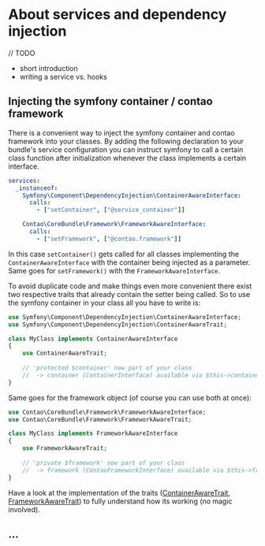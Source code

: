 # About services and dependency injection

// TODO

* short introduction
* writing a service vs. hooks



## Injecting the symfony container / contao framework
There is a convenient way to inject the symfony container and contao framework into your classes. By adding the
following declaration to your bundle's service configuration you can instruct symfony to call a certain class function
after initialization whenever the class implements a certain interface.

```yml
services:
  _instanceof:
    Symfony\Component\DependencyInjection\ContainerAwareInterface:
      calls:
        - ["setContainer", ["@service_container"]]

    Contao\CoreBundle\Framework\FrameworkAwareInterface:
      calls:
        - ["setFramework", ["@contao.framework"]]
```

In this case ``setContainer()`` gets called for all classes implementing the ``ContainerAwareInterface`` with the
container being injected as a parameter. Same goes for ``setFramework()`` with the ``FrameworkAwareInterface``.
  
To avoid duplicate code and make things even more convenient there exist two respective traits that already contain the
setter being called. So to use the symfony container in your class all you have to write is: 

```php
use Symfony\Component\DependencyInjection\ContainerAwareInterface;
use Symfony\Component\DependencyInjection\ContainerAwareTrait;

class MyClass implements ContainerAwareInterface
{
    use ContainerAwareTrait;
    
    // 'protected $container' now part of your class
    //  -> container (ContainerInterface) available via $this->container
}
```

Same goes for the framework object (of course you can use both at once):
```php
use Contao\CoreBundle\Framework\FrameworkAwareInterface;
use Contao\CoreBundle\Framework\FrameworkAwareTrait;

class MyClass implements FrameworkAwareInterface
{
    use FrameworkAwareTrait;
    
    // 'private $framework' now part of your class
    //  -> framework (ContaoFrameworkInterface) available via $this->framework
}
```

Have a look at the implementation of the traits
([ContainerAwareTrait](https://github.com/symfony/symfony/blob/master/src/Symfony/Component/DependencyInjection/ContainerAwareTrait.php), 
[FrameworkAwareTrait](https://github.com/contao/core-bundle/blob/master/src/Framework/FrameworkAwareTrait.php))
to fully understand how its working (no magic involved).


## ...